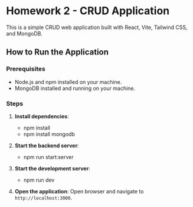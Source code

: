 # Homework 2 - CRUD Application

This is a simple CRUD web application built with React, Vite, Tailwind CSS, and MongoDB.

## How to Run the Application

### Prerequisites

- Node.js and npm installed on your machine.
- MongoDB installed and running on your machine.

### Steps

1. **Install dependencies**:
   - npm install
   - npm install mongodb

2. **Start the backend server**:
   - npm run start:server

3. **Start the development server**:
   - npm run dev

4. **Open the application**:
   Open browser and navigate to `http://localhost:3000`.
